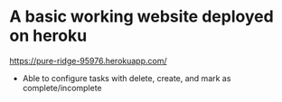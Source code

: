 # A basic working website deployed on heroku

https://pure-ridge-95976.herokuapp.com/

- Able to configure tasks with delete, create, and mark as complete/incomplete
